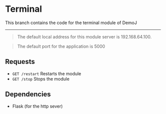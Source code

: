 # Terminal

This branch contains the code for the terminal module of DemoJ

----

> The default local address for this module server is 192.168.64.100.

> The default port for the application is 5000


## Requests

- ```GET /restart``` Restarts the module
- ```GET /stop``` Stops the module

## Dependencies

- Flask (for the http sever)